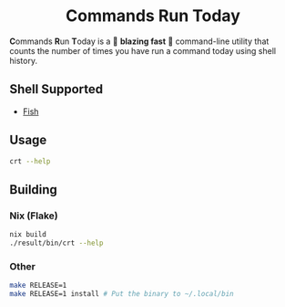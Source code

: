 <h1 align="center">Commands Run Today</h1>

**C**ommands **R**un **T**oday
is a 🚀 **blazing fast** 🚀 command-line utility that counts the number of times you have run a command today
using shell history.

## Shell Supported
- [Fish](https://fishshell.com)

## Usage

```bash
crt --help
```

## Building

### Nix (Flake)

```bash
nix build
./result/bin/crt --help
```

### Other

```bash
make RELEASE=1
make RELEASE=1 install # Put the binary to ~/.local/bin
```
